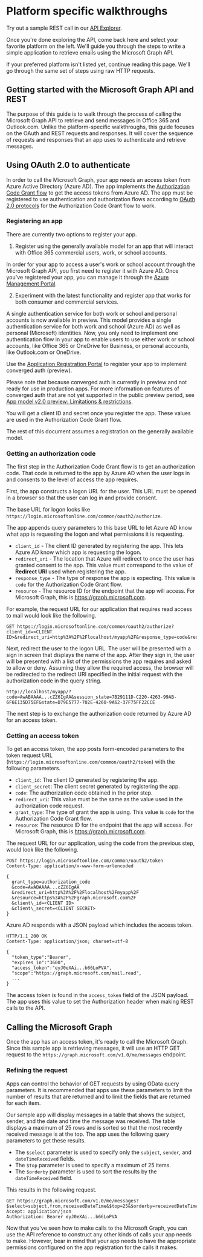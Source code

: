 # Platform specific walkthroughs

Try out a sample REST call in our [API Explorer](https://graphexplorer2.azurewebsites.net/).

Once you're done exploring the API, come back here and select your favorite platform on the left. We'll guide you through the steps to write a simple application to retrieve emails using the Microsoft Graph API.

If your preferred platform isn't listed yet, continue reading this page. We'll go through the same set of steps using raw HTTP requests.

## Getting started with the Microsoft Graph API and REST

The purpose of this guide is to walk through the process of calling the Microsoft Graph API to retrieve and send messages in Office 365 and Outlook.com. Unlike the platform-specific walkthroughs, this guide focuses on the OAuth and REST requests and responses. It will cover the sequence of requests and responses that an app uses to authenticate and retrieve messages.

## Using OAuth 2.0 to authenticate

In order to call the Microsoft Graph, your app needs an access token from Azure Active Directory (Azure AD). The app implements the [Authorization Code Grant flow](https://msdn.microsoft.com/en-us/library/azure/dn645542.aspx) to get the access tokens from Azure AD. The app must be registered to use authentication and authorization flows according to [OAuth 2.0 protocols](http://tools.ietf.org/html/rfc6749) for the Authorization Code Grant flow to work.

### Registering an app

There are currently two options to register your app.

  1. Register using the generally available model for an app that will interact with Office 365 commercial users, work, or school accounts.
 
  In order for your app to access a user's work or school account through the Microsoft Graph API, you first need to register it with Azure AD. Once you've registered your app, you can manage it through the [Azure Management Portal](https://manage.windowsazure.com).

  2. Experiment with the latest functionality and register app that works for both consumer and commercial services.
 
  A single authentication service for both work or school and personal accounts is now available in preview. This model provides a single authentication service for both work and school (Azure AD) as well as personal (Microsoft) identities. Now, you only need to implement one authentication flow in your app to enable users to use either work or school accounts, like Office 365 or OneDrive for Business, or personal accounts, like Outlook.com or OneDrive.
   
Use the  [Application Registration Portal](https://apps.dev.microsoft.com/) to register your app to implement converged auth (preview).

Please note that because converged auth is currently in preview and not ready for use in production apps. For more information on features of converged auth that are not yet supported in the public preview period, see [App model v2.0 preview: Limitations & restrictions](https://azure.microsoft.com/en-us/documentation/articles/active-directory-v2-limitations/).

You will get a client ID and secret once you register the app. These values are used in the Authorization Code Grant flow.

The rest of this document assumes a registration on the generally available model.

### Getting an authorization code

The first step in the Authorization Code Grant flow is to get an authorization code. That code is returned to the app by Azure AD when the user logs in and consents to the level of access the app requires.

First, the app constructs a logon URL for the user. This URL must be opened in a browser so that the user can log in and provide consent.

The base URL for logon looks like `https://login.microsoftonline.com/common/oauth2/authorize`.

The app appends query parameters to this base URL to let Azure AD know what app is requesting the logon and what permissions it is requesting.

- `client_id` - The client ID generated by registering the app. This lets Azure AD know which app is requesting the logon.
- `redirect_uri` - The location that Azure will redirect to once the user has granted consent to the app. This value must correspond to the value of **Redirect URI** used when registering the app.
- `response_type` - The type of response the app is expecting. This value is `code` for the Authorization Code Grant flow.
- `resource` - The resource ID for the endpoint that the app will access. For Microsoft Graph, this is https://graph.microsoft.com.

For example, the request URL for our application that requires read access to mail would look like the following.

```http
GET https://login.microsoftonline.com/common/oauth2/authorize?client_id=<CLIENT ID>&redirect_uri=http%3A%2F%2Flocalhost/myapp%2F&response_type=code&resource=http%3A%2F%2Fgraph.microsoft.com&scope=https%3A%2F%2Fgraph.microsoft.com%2Fmail.read
```

Next, redirect the user to the logon URL. The user will be presented with a sign in screen that displays the name of the app. After they sign in, the user will be presented with a list of the permissions the app requires and asked to allow or deny. Assuming they allow the required access, the browser will be redirected to the redirect URI specified in the initial request with the authorization code in the query string.

```http
http://localhost/myapp/?code=AwABAAAA...cZZ6IgAA&session_state=7B29111D-C220-4263-99AB-6F6E135D75EF&state=D79E5777-702E-4260-9A62-37F75FF22CCE
```

The next step is to exchange the authorization code returned by Azure AD for an access token.

### Getting an access token

To get an access token, the app posts form-encoded parameters to the token request URL (`https://login.microsoftonline.com/common/oauth2/token`) with the following parameters.

- `client_id`: The client ID generated by registering the app.
- `client_secret`: The client secret generated by registering the app.
- `code`: The authorization code obtained in the prior step.
- `redirect_uri`: This value must be the same as the value used in the authorization code request.
- `grant_type`: The type of grant the app is using. This value is `code` for the Authorization Code Grant flow.
- `resource`: The resource ID for the endpoint that the app will access. For Microsoft Graph, this is https://graph.microsoft.com.

The request URL for our application, using the code from the previous step, would look like the following.

```http
POST https://login.microsoftonline.com/common/oauth2/token
Content-Type: application/x-www-form-urlencoded

{
  grant_type=authorization_code
  &code=AwABAAAA...cZZ6IgAA
  &redirect_uri=http%3A%2F%2Flocalhost%2Fmyapp%2F
  &resource=https%3A%2F%2Fgraph.microsoft.com%2F
  &client\_id=<CLIENT ID>
  &client\_secret=<CLIENT SECRET>
}
```

Azure AD responds with a JSON payload which includes the access token.

```http
HTTP/1.1 200 OK
Content-Type: application/json; charset=utf-8

{
  "token_type":"Bearer",
  "expires_in":"3600",
  "access_token":"eyJ0eXAi...b66LoPVA",
  "scope":"https://graph.microsoft.com/mail.read",
  ...
}
```

The access token is found in the `access_token` field of the JSON payload. The app uses this value to set the Authorization header when making REST calls to the API.

## Calling the Microsoft Graph

Once the app has an access token, it's ready to call the Microsoft Graph. Since this sample app is retrieving messages, it will use an HTTP GET request to the `https://graph.microsoft.com/v1.0/me/messages` endpoint.

### Refining the request

Apps can control the behavior of GET requests by using OData query parameters.  It is recommended that apps use these parameters to limit the number of results that are returned and to limit the fields that are returned for each item. 

Our sample app will display messages in a table that shows the subject, sender, and the date and time the message was received. The table displays a maximum of 25 rows and is sorted so that the most recently received message is at the top. The app uses the following query parameters to get these results.

- The `$select` parameter is used to specify only the `subject`, `sender`, and `dateTimeReceived` fields.
- The `$top` parameter is used to specify a maximum of 25 items.
- The `$orderby` parameter is used to sort the results by the `dateTimeReceived` field.

This results in the following request.

```http
GET https://graph.microsoft.com/v1.0/me/messages?$select=subject,from,receivedDateTime&$top=25&$orderby=receivedDateTime%20DESC
Accept: application/json
Authorization: Bearer eyJ0eXAi...b66LoPVA
```

Now that you've seen how to make calls to the Microsoft Graph, you can use the API reference to construct any other kinds of calls your app needs to make. However, bear in mind that your app needs to have the appropriate permissions configured on the app registration for the calls it makes.


